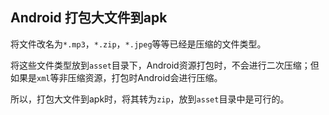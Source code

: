 ## Android 打包大文件到apk

将文件改名为`*.mp3`，`*.zip`，`*.jpeg`等等已经是压缩的文件类型。

将这些文件类型放到`asset`目录下，Android资源打包时，不会进行二次压缩；但如果是`xml`等非压缩资源，打包时Android会进行压缩。

所以，打包大文件到apk时，将其转为`zip`，放到`asset`目录中是可行的。
